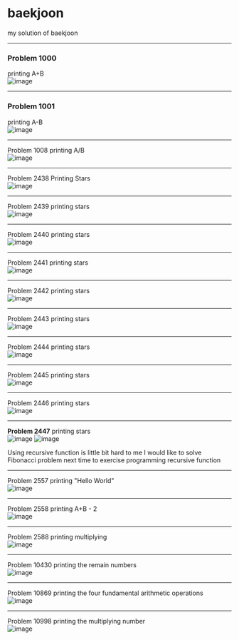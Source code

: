 # baekjoon
my solution of baekjoon

-----

### Problem 1000
printing A+B<br> 
![image](https://user-images.githubusercontent.com/79328858/167003672-bc1445bd-5197-4018-8a75-1781b9597c73.png)

-----

### Problem 1001
printing A-B<br>
![image](https://user-images.githubusercontent.com/79328858/167003802-15447301-853b-4f44-8057-b3d76a102f27.png)

-----

Problem 1008
printing A/B<br>
![image](https://user-images.githubusercontent.com/79328858/167004030-dafbc19a-fc72-4d2c-8d84-3283de833543.png)

-----

Problem 2438
Printing Stars<br>
![image](https://user-images.githubusercontent.com/79328858/167004193-670407d9-1484-4974-99f3-85a429be4dfc.png)

-----

Problem 2439
printing stars<br>
![image](https://user-images.githubusercontent.com/79328858/167004397-11705841-16a0-44dc-a7b3-715bc44f2e31.png)

-----

Problem 2440
printing stars<br>
![image](https://user-images.githubusercontent.com/79328858/167004526-8e8141bd-9157-41ff-af7f-11bc38491786.png)

-----

Problem 2441
printing stars<br>
![image](https://user-images.githubusercontent.com/79328858/167004665-33044324-eca8-4daf-b33d-2daf0f563d4f.png)

-----

Problem 2442
printing stars<br>
![image](https://user-images.githubusercontent.com/79328858/167004969-67972d8f-3d40-47a4-b6dd-1899b9de4429.png)

-----

Problem 2443
printing stars<br>
![image](https://user-images.githubusercontent.com/79328858/167005035-7fd06f2d-9743-4815-a1da-ddb69132ed90.png)

-----

Problem 2444
printing stars<br>
![image](https://user-images.githubusercontent.com/79328858/167005134-1c045977-fcd4-4998-8740-299ad2c95b3d.png)

-----

Problem 2445
printing stars<br>
![image](https://user-images.githubusercontent.com/79328858/167005246-d4609642-f847-48f9-818d-3d5ddd86348c.png)

-----

Problem 2446
printing stars<br>
![image](https://user-images.githubusercontent.com/79328858/167005322-cdab51a4-e285-4e36-8279-b7fc161e1bdd.png)

-----

**Problem 2447**
printing stars<br>
![image](https://user-images.githubusercontent.com/79328858/167005499-c59e137d-442d-482d-8f07-17aeca7eea9b.png)
![image](https://user-images.githubusercontent.com/79328858/167005535-65c5e346-d241-4b1f-a027-0759a9cab86c.png)

Using recursive function is little bit hard to me
I would like to solve Fibonacci problem next time to exercise programming recursive function

-----

Problem 2557
printing "Hello World"<br>
![image](https://user-images.githubusercontent.com/79328858/167005683-c270a543-452a-4b1d-b03d-808a5b7ea1dc.png)

-----

Problem 2558
printing A+B - 2<br>
![image](https://user-images.githubusercontent.com/79328858/167005904-6f5ae027-f08b-44bb-9e9f-bf46cae622a9.png)

-----

Problem 2588
printing multiplying<br>
![image](https://user-images.githubusercontent.com/79328858/167006013-224f56d0-32ba-4d68-aecb-29669efbcf74.png)

-----

Problem 10430
printing the remain numbers<br>
![image](https://user-images.githubusercontent.com/79328858/167006157-8cd613aa-c6d4-4fa2-9c99-38efcfd2c44e.png)

-----

Problem 10869
printing the four fundamental arithmetic operations<br>
![image](https://user-images.githubusercontent.com/79328858/167006378-ec883b04-dbab-4dc8-84cb-6ea2967ae27b.png)

-----

Problem 10998
printing the multiplying number<br>
![image](https://user-images.githubusercontent.com/79328858/167006494-bab2d3cb-1199-4ff7-b40b-325dacd0017a.png)




